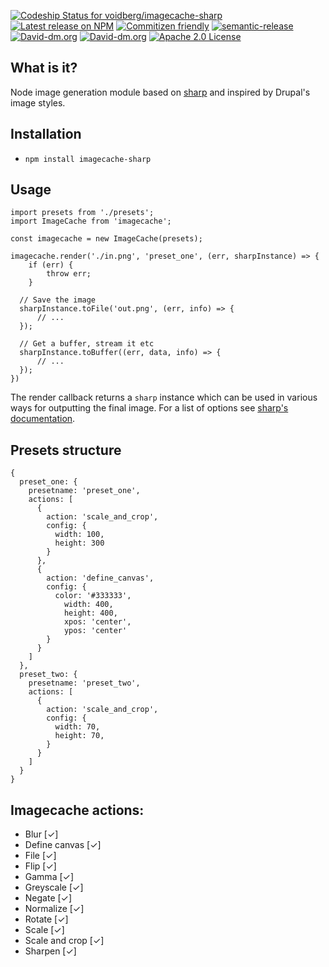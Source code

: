 [ ![Codeship Status for voidberg/imagecache-sharp](https://app.codeship.com/projects/2adcc0e0-31b3-0135-88a3-36beedd22907/status?branch=master)](https://app.codeship.com/projects/225818)[![Latest release on NPM](https://img.shields.io/npm/v/imagecache-sharp.svg)](https://www.npmjs.com/package/imagecache-sharp)
[![Commitizen friendly](https://img.shields.io/badge/commitizen-friendly-brightgreen.svg)](http://commitizen.github.io/cz-cli/)
[![semantic-release](https://img.shields.io/badge/%20%20%F0%9F%93%A6%F0%9F%9A%80-semantic--release-e10079.svg)](https://github.com/semantic-release/semantic-release)
[![David-dm.org](https://david-dm.org/voidberg/imagecache-sharp.svg)](https://david-dm.org/voidberg/imagecache-sharp#info=dependencies&view=table)
[![David-dm.org](https://david-dm.org/voidberg/imagecache-sharp/dev-status.svg)](https://david-dm.org/voidberg/imagecache-sharp#info=devDependencies&view=table)
[![Apache 2.0 License](https://img.shields.io/npm/l/imagecache-sharp.svg)](https://opensource.org/licenses/Apache-2.0)

## What is it?

Node image generation module based on [sharp](https://github.com/lovell/sharp) and inspired by Drupal's image styles.

## Installation

* `npm install imagecache-sharp`

## Usage

```
import presets from './presets';
import ImageCache from 'imagecache';

const imagecache = new ImageCache(presets);

imagecache.render('./in.png', 'preset_one', (err, sharpInstance) => {
	if (err) {
		throw err;
	}

  // Save the image
  sharpInstance.toFile('out.png', (err, info) => {
	  // ...
  });

  // Get a buffer, stream it etc
  sharpInstance.toBuffer((err, data, info) => {
	  // ...
  });
})
```

The render callback returns a `sharp` instance which can be used in various ways for outputting the final image. For a list of options see [sharp's documentation](http://sharp.dimens.io/en/stable/api-output/).

## Presets structure

```
{
  preset_one: {
    presetname: 'preset_one',
    actions: [
      {
        action: 'scale_and_crop',
        config: {
          width: 100,
          height: 300
        }
      },
      {
        action: 'define_canvas',
        config: {
          color: '#333333',
	        width: 400,
	        height: 400,
	        xpos: 'center',
	        ypos: 'center'
        }
      }
    ]
  },
  preset_two: {
    presetname: 'preset_two',
    actions: [
      {
        action: 'scale_and_crop',
        config: {
          width: 70,
          height: 70,
        }
      }
    ]
  }
}
```

## Imagecache actions:

* Blur [✓]
* Define canvas [✓]
* File [✓]
* Flip [✓]
* Gamma [✓]
* Greyscale [✓]
* Negate [✓]
* Normalize [✓]
* Rotate [✓]
* Scale [✓]
* Scale and crop [✓]
* Sharpen [✓]
